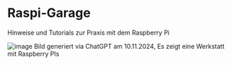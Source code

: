 # Raspi-Garage
Hinweise und Tutorials zur Praxis mit dem Raspberry Pi

![image](src/docs/asciidoc/images/RaspiGarage.webp)
Bild generiert via ChatGPT am 10.11.2024, Es zeigt eine Werkstatt mit Raspberry PIs
